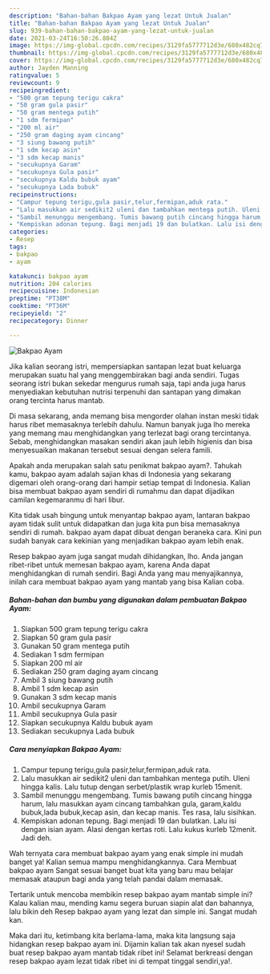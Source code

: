 ```yaml
---
description: "Bahan-bahan Bakpao Ayam yang lezat Untuk Jualan"
title: "Bahan-bahan Bakpao Ayam yang lezat Untuk Jualan"
slug: 939-bahan-bahan-bakpao-ayam-yang-lezat-untuk-jualan
date: 2021-03-24T16:50:26.804Z
image: https://img-global.cpcdn.com/recipes/3129fa5777712d3e/680x482cq70/bakpao-ayam-foto-resep-utama.jpg
thumbnail: https://img-global.cpcdn.com/recipes/3129fa5777712d3e/680x482cq70/bakpao-ayam-foto-resep-utama.jpg
cover: https://img-global.cpcdn.com/recipes/3129fa5777712d3e/680x482cq70/bakpao-ayam-foto-resep-utama.jpg
author: Jayden Manning
ratingvalue: 5
reviewcount: 9
recipeingredient:
- "500 gram tepung terigu cakra"
- "50 gram gula pasir"
- "50 gram mentega putih"
- "1 sdm fermipan"
- "200 ml air"
- "250 gram daging ayam cincang"
- "3 siung bawang putih"
- "1 sdm kecap asin"
- "3 sdm kecap manis"
- "secukupnya Garam"
- "secukupnya Gula pasir"
- "secukupnya Kaldu bubuk ayam"
- "secukupnya Lada bubuk"
recipeinstructions:
- "Campur tepung terigu,gula pasir,telur,fermipan,aduk rata."
- "Lalu masukkan air sedikit2 uleni dan tambahkan mentega putih. Uleni hingga kalis. Lalu tutup dengan serbet/plastik wrap kurleb 15menit."
- "Sambil menunggu mengembang. Tumis bawang putih cincang hingga harum, lalu masukkan ayam cincang tambahkan gula, garam,kaldu bubuk,lada bubuk,kecap asin, dan kecap manis. Tes rasa, lalu sisihkan."
- "Kempiskan adonan tepung. Bagi menjadi 19 dan bulatkan. Lalu isi dengan isian ayam. Alasi dengan kertas roti. Lalu kukus kurleb 12menit. Jadi deh."
categories:
- Resep
tags:
- bakpao
- ayam

katakunci: bakpao ayam 
nutrition: 204 calories
recipecuisine: Indonesian
preptime: "PT38M"
cooktime: "PT36M"
recipeyield: "2"
recipecategory: Dinner

---
```



![Bakpao Ayam](https://img-global.cpcdn.com/recipes/3129fa5777712d3e/680x482cq70/bakpao-ayam-foto-resep-utama.jpg)

Jika kalian seorang istri, mempersiapkan santapan lezat buat keluarga merupakan suatu hal yang menggembirakan bagi anda sendiri. Tugas seorang istri bukan sekedar mengurus rumah saja, tapi anda juga harus menyediakan kebutuhan nutrisi terpenuhi dan santapan yang dimakan orang tercinta harus mantab.

Di masa  sekarang, anda memang bisa mengorder olahan instan meski tidak harus ribet memasaknya terlebih dahulu. Namun banyak juga lho mereka yang memang mau menghidangkan yang terlezat bagi orang tercintanya. Sebab, menghidangkan masakan sendiri akan jauh lebih higienis dan bisa menyesuaikan makanan tersebut sesuai dengan selera famili. 



Apakah anda merupakan salah satu penikmat bakpao ayam?. Tahukah kamu, bakpao ayam adalah sajian khas di Indonesia yang sekarang digemari oleh orang-orang dari hampir setiap tempat di Indonesia. Kalian bisa membuat bakpao ayam sendiri di rumahmu dan dapat dijadikan camilan kegemaranmu di hari libur.

Kita tidak usah bingung untuk menyantap bakpao ayam, lantaran bakpao ayam tidak sulit untuk didapatkan dan juga kita pun bisa memasaknya sendiri di rumah. bakpao ayam dapat dibuat dengan beraneka cara. Kini pun sudah banyak cara kekinian yang menjadikan bakpao ayam lebih enak.

Resep bakpao ayam juga sangat mudah dihidangkan, lho. Anda jangan ribet-ribet untuk memesan bakpao ayam, karena Anda dapat menghidangkan di rumah sendiri. Bagi Anda yang mau menyajikannya, inilah cara membuat bakpao ayam yang mantab yang bisa Kalian coba.

<!--inarticleads1-->

##### Bahan-bahan dan bumbu yang digunakan dalam pembuatan Bakpao Ayam:

1. Siapkan 500 gram tepung terigu cakra
1. Siapkan 50 gram gula pasir
1. Gunakan 50 gram mentega putih
1. Sediakan 1 sdm fermipan
1. Siapkan 200 ml air
1. Sediakan 250 gram daging ayam cincang
1. Ambil 3 siung bawang putih
1. Ambil 1 sdm kecap asin
1. Gunakan 3 sdm kecap manis
1. Ambil secukupnya Garam
1. Ambil secukupnya Gula pasir
1. Siapkan secukupnya Kaldu bubuk ayam
1. Sediakan secukupnya Lada bubuk




<!--inarticleads2-->

##### Cara menyiapkan Bakpao Ayam:

1. Campur tepung terigu,gula pasir,telur,fermipan,aduk rata.
1. Lalu masukkan air sedikit2 uleni dan tambahkan mentega putih. Uleni hingga kalis. Lalu tutup dengan serbet/plastik wrap kurleb 15menit.
1. Sambil menunggu mengembang. Tumis bawang putih cincang hingga harum, lalu masukkan ayam cincang tambahkan gula, garam,kaldu bubuk,lada bubuk,kecap asin, dan kecap manis. Tes rasa, lalu sisihkan.
1. Kempiskan adonan tepung. Bagi menjadi 19 dan bulatkan. Lalu isi dengan isian ayam. Alasi dengan kertas roti. Lalu kukus kurleb 12menit. Jadi deh.




Wah ternyata cara membuat bakpao ayam yang enak simple ini mudah banget ya! Kalian semua mampu menghidangkannya. Cara Membuat bakpao ayam Sangat sesuai banget buat kita yang baru mau belajar memasak ataupun bagi anda yang telah pandai dalam memasak.

Tertarik untuk mencoba membikin resep bakpao ayam mantab simple ini? Kalau kalian mau, mending kamu segera buruan siapin alat dan bahannya, lalu bikin deh Resep bakpao ayam yang lezat dan simple ini. Sangat mudah kan. 

Maka dari itu, ketimbang kita berlama-lama, maka kita langsung saja hidangkan resep bakpao ayam ini. Dijamin kalian tak akan nyesel sudah buat resep bakpao ayam mantab tidak ribet ini! Selamat berkreasi dengan resep bakpao ayam lezat tidak ribet ini di tempat tinggal sendiri,ya!.

